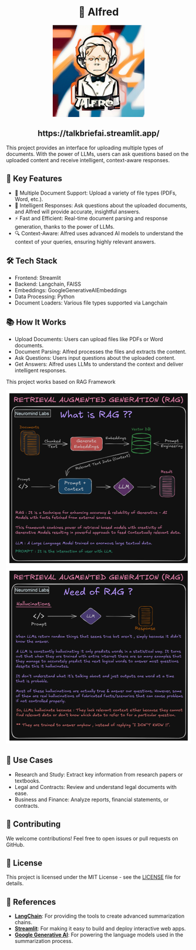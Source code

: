 
<div align="center">
  <h1> 🤖 Alfred </a></h1>
  <img src="assets/app_logo.jpeg" alt="App Logo Image" width="250">
</div>

<div align="center">
<h2>https://talkbriefai.streamlit.app/ </h2>
</div>


This project provides an interface for uploading multiple types of documents. With the power of LLMs, users can ask questions based on the uploaded content and receive intelligent, context-aware responses. 


## 🚀 Key Features
- 📂 Multiple Document Support: Upload a variety of file types (PDFs, Word, etc.).
- 💬 Intelligent Responses: Ask questions about the uploaded documents, and Alfred will provide accurate, insightful answers.
- ⚡ Fast and Efficient: Real-time document parsing and response generation, thanks to the power of LLMs.
- 🔍 Context-Aware: Alfred uses advanced AI models to understand the context of your queries, ensuring highly relevant answers.

## 🛠️ Tech Stack
- Frontend: Streamlit
- Backend: Langchain, FAISS
- Embeddings: GoogleGenerativeAIEmbeddings
- Data Processing: Python
- Document Loaders: Various file types supported via Langchain

## 📚 How It Works
- Upload Documents: Users can upload files like PDFs or Word documents.
- Document Parsing: Alfred processes the files and extracts the content.
- Ask Questions: Users input questions about the uploaded content.
- Get Answers: Alfred uses LLMs to understand the context and deliver intelligent responses.

This project works based on RAG Framework
<div align="center">
  <img src="assets/RAG (1)_page-0001.jpg" alt="Project Image" width="1000">
</div>
<div align="center">
  <img src="assets/RAG (1)_page-0002.jpg" alt="Project Image" width="1000">
</div>

## 🎯 Use Cases
- Research and Study: Extract key information from research papers or textbooks.
- Legal and Contracts: Review and understand legal documents with ease.
- Business and Finance: Analyze reports, financial statements, or contracts.


## 🤝 Contributing
We welcome contributions! Feel free to open issues or pull requests on GitHub.

## 📜 License

This project is licensed under the MIT License - see the [LICENSE](LICENSE) file for details.

## 📄 References

- **[LangChain](https://www.langchain.com/)**: For providing the tools to create advanced summarization chains.
- **[Streamlit](https://streamlit.io/)**: For making it easy to build and deploy interactive web apps.
- **[Google Generative AI](https://ai.google.dev/aistudio)**: For powering the language models used in the summarization process.
